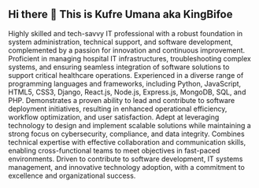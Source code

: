 ## Hi there 👋 This is Kufre Umana aka KingBifoe

Highly skilled and tech-savvy IT professional with a robust foundation in system administration, technical support, and software development, complemented by a passion for innovation and continuous improvement. Proficient in managing hospital IT infrastructures, troubleshooting complex systems, and ensuring seamless integration of software solutions to support critical healthcare operations. Experienced in a diverse range of programming languages and frameworks, including Python, JavaScript, HTML5, CSS3, Django, React.js, Node.js, Express.js, MongoDB, SQL, and PHP. Demonstrates a proven ability to lead and contribute to software deployment initiatives, resulting in enhanced operational efficiency, workflow optimization, and user satisfaction. Adept at leveraging technology to design and implement scalable solutions while maintaining a strong focus on cybersecurity, compliance, and data integrity. Combines technical expertise with effective collaboration and communication skills, enabling cross-functional teams to meet objectives in fast-paced environments. Driven to contribute to software development, IT systems management, and innovative technology adoption, with a commitment to excellence and organizational success.
## 
<!--
**kingbifoe/KingBifoe** is a ✨ _special_ ✨ repository because its `README.md` (this file) appears on your GitHub profile.

Here are some ideas to get you started:

- 🔭 I’m currently working on ...
- 🌱 I’m currently learning ...
- 👯 I’m looking to collaborate on ...
- 🤔 I’m looking for help with ...
- 💬 Ask me about ...
- 📫 How to reach me: ...
- 😄 Pronouns: ...
- ⚡ Fun fact: ...
-->
